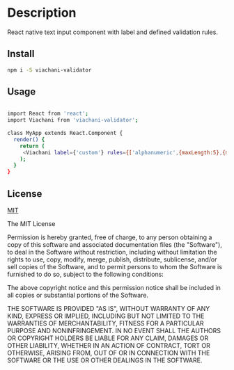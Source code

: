 # Description

React native text input component with label and defined validation rules.


## Install

```bash
npm i -S viachani-validator
```

## Usage

```bash

import React from 'react';
import Viachani from 'viachani-validator';
 
class MyApp extends React.Component {
  render() {
    return (
     <Viachani label={'custom'} rules={['alphanumeric',{maxLength:5},{minLength:2}]} editableProp={true}/>
    );
  }
}

```

## License

[MIT](http://vjpr.mit-license.org)


The MIT License


Permission is hereby granted, free of charge, to any person obtaining a copy of this software and
associated documentation files (the "Software"), to deal in the Software without
restriction, including without limitation the rights to use, copy, modify, merge,
publish, distribute, sublicense, and/or sell copies of the Software, and to permit
persons to whom the Software is furnished to do so, subject to the following conditions:

The above copyright notice and this permission notice shall be included
in all copies or substantial portions of the Software.

THE SOFTWARE IS PROVIDED "AS IS", WITHOUT WARRANTY OF ANY KIND, EXPRESS OR IMPLIED,
INCLUDING BUT NOT LIMITED TO THE WARRANTIES OF MERCHANTABILITY, FITNESS FOR A PARTICULAR
PURPOSE AND NONINFRINGEMENT. IN NO EVENT SHALL THE AUTHORS OR COPYRIGHT HOLDERS BE LIABLE
FOR ANY CLAIM, DAMAGES OR OTHER LIABILITY, WHETHER IN AN ACTION OF CONTRACT, TORT OR OTHERWISE,
ARISING FROM, OUT OF OR IN CONNECTION WITH THE SOFTWARE OR THE USE OR OTHER DEALINGS IN THE SOFTWARE.

